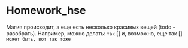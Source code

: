 # Homework_hse
Магия происходит, а еще есть несколько красивых вещей (todo - разобрать). Например, можно делать:
`так`
[] и, возможно, еще так
[] `может быть, вот так тоже`
